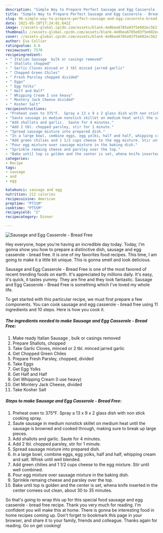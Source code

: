 ```yaml
---
description: "Simple Way to Prepare Perfect Sausage and Egg Casserole - Bread Free"
title: "Simple Way to Prepare Perfect Sausage and Egg Casserole - Bread Free"
slug: 96-simple-way-to-prepare-perfect-sausage-and-egg-casserole-bread-free
date: 2021-05-10T17:24:01.642Z
image: //assets-global.cpcdn.com/assets/blank-4e0bea6785e03f5e602ec562f230caae08da540cada707380b4fe1bbebba43da.png
thumbnail: //assets-global.cpcdn.com/assets/blank-4e0bea6785e03f5e602ec562f230caae08da540cada707380b4fe1bbebba43da.png
cover: //assets-global.cpcdn.com/assets/blank-4e0bea6785e03f5e602ec562f230caae08da540cada707380b4fe1bbebba43da.png
author: Eva Collier
ratingvalue: 4.6
reviewcount: 7570
recipeingredient:
- " Italian Sausage  bulk or casings removed"
- " Shallots chopped"
- " Garlic Cloves minced or 2 tbl minced jarred garlic"
- " Chopped Green Chiles"
- " Fresh Parsley chopped divided"
- " Eggs"
- " Egg Yolks"
- " Half and Half"
- " Whipping Cream I use heavy"
- " Montery Jack Cheese divided"
- " Kosher Salt"
recipeinstructions:
- "Preheat oven to 375°F.  Spray a 13 x 9 x 2 glass dish with non stick cooking spray."
- "Saute sausage in medium nonstick skillet on medium heat until the sausage is browned and cooked through, making sure to break up large pieces."
- "Add shallots and garlic.  Saute for 4 minutes."
- "Add 2 tbl. chopped parsley, stir for 1 minute."
- "Spread sausage mixture into prepared dish."
- "In a large bowl, combine eggs, egg yolks, half and half, whipping cream and salt.  Whisk until well blended."
- "Add green chilies and 1 1/2 cups cheese to the egg mixture. Stir until well combined."
- "Pour egg mixture over sausage mixture in the baking dish."
- "Sprinkle remaing cheese and parsley over the top."
- "Bake until top is golden and the center is set, whena knife inserted in the center comees out clean, about 30 to 35 minutes."
categories:
- Recipe
tags:
- sausage
- and
- egg

katakunci: sausage and egg 
nutrition: 212 calories
recipecuisine: American
preptime: "PT31M"
cooktime: "PT55M"
recipeyield: "2"
recipecategory: Dinner

---
```



![Sausage and Egg Casserole - Bread Free](//assets-global.cpcdn.com/assets/blank-4e0bea6785e03f5e602ec562f230caae08da540cada707380b4fe1bbebba43da.png)

Hey everyone, hope you're having an incredible day today. Today, I'm gonna show you how to prepare a distinctive dish, sausage and egg casserole - bread free. It is one of my favorites food recipes. This time, I am going to make it a little bit unique. This is gonna smell and look delicious.



Sausage and Egg Casserole - Bread Free is one of the most favored of recent trending foods on earth. It's appreciated by millions daily. It's easy, it's quick, it tastes yummy. They are fine and they look fantastic. Sausage and Egg Casserole - Bread Free is something which I've loved my whole life.


To get started with this particular recipe, we must first prepare a few components. You can cook sausage and egg casserole - bread free using 11 ingredients and 10 steps. Here is how you cook it.

<!--inarticleads1-->

##### The ingredients needed to make Sausage and Egg Casserole - Bread Free:

1. Make ready  Italian Sausage , bulk or casings removed
1. Prepare  Shallots, chopped
1. Take  Garlic Cloves, minced or 2 tbl. minced jarred garlic
1. Get  Chopped Green Chiles
1. Prepare  Fresh Parsley, chopped, divided
1. Take  Eggs
1. Get  Egg Yolks
1. Get  Half and Half
1. Get  Whipping Cream (I use heavy)
1. Get  Montery Jack Cheese, divided
1. Take  Kosher Salt




<!--inarticleads2-->

##### Steps to make Sausage and Egg Casserole - Bread Free:

1. Preheat oven to 375°F.  Spray a 13 x 9 x 2 glass dish with non stick cooking spray.
1. Saute sausage in medium nonstick skillet on medium heat until the sausage is browned and cooked through, making sure to break up large pieces.
1. Add shallots and garlic.  Saute for 4 minutes.
1. Add 2 tbl. chopped parsley, stir for 1 minute.
1. Spread sausage mixture into prepared dish.
1. In a large bowl, combine eggs, egg yolks, half and half, whipping cream and salt.  Whisk until well blended.
1. Add green chilies and 1 1/2 cups cheese to the egg mixture. Stir until well combined.
1. Pour egg mixture over sausage mixture in the baking dish.
1. Sprinkle remaing cheese and parsley over the top.
1. Bake until top is golden and the center is set, whena knife inserted in the center comees out clean, about 30 to 35 minutes.




So that's going to wrap this up for this special food sausage and egg casserole - bread free recipe. Thank you very much for reading. I'm confident you will make this at home. There is gonna be interesting food in home recipes coming up. Don't forget to bookmark this page in your browser, and share it to your family, friends and colleague. Thanks again for reading. Go on get cooking!
